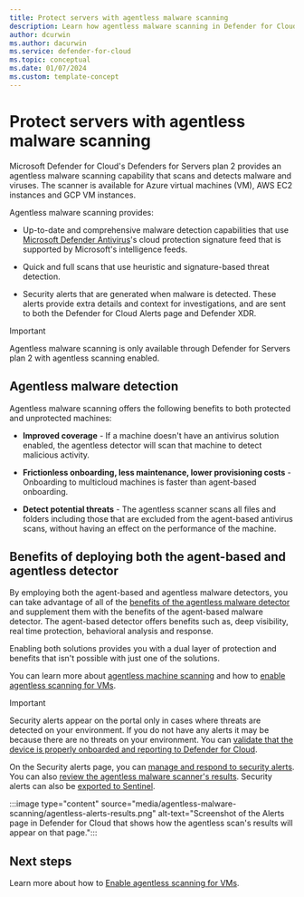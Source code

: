 ```yaml
---
title: Protect servers with agentless malware scanning
description: Learn how agentless malware scanning in Defender for Cloud can protect your virtual machines from malware.
author: dcurwin
ms.author: dacurwin
ms.service: defender-for-cloud
ms.topic: conceptual
ms.date: 01/07/2024
ms.custom: template-concept
---
```


# Protect servers with agentless malware scanning

Microsoft Defender for Cloud's Defenders for Servers plan 2 provides an agentless malware scanning capability that scans and detects malware and viruses. The scanner is available for Azure virtual machines (VM), AWS EC2 instances and GCP VM instances.

Agentless malware scanning provides:

- Up-to-date and comprehensive malware detection capabilities that use [Microsoft Defender Antivirus](/microsoft-365/security/defender-endpoint/microsoft-defender-antivirus-windows?view=o365-worldwide)'s cloud protection signature feed that is supported by Microsoft's intelligence feeds.

- Quick and full scans that use heuristic and signature-based threat detection. 

- Security alerts that are generated when malware is detected. These alerts provide extra details and context for investigations, and are sent to both the Defender for Cloud Alerts page and Defender XDR.

> [!IMPORTANT]
> Agentless malware scanning is only available through Defender for Servers plan 2 with agentless scanning enabled.

## Agentless malware detection

Agentless malware scanning offers the following benefits to both protected and unprotected machines:

- **Improved coverage** - If a machine doesn't have an antivirus solution enabled, the agentless detector will scan that machine to detect malicious activity.  

- **Frictionless onboarding, less maintenance, lower provisioning costs** - Onboarding to multicloud machines is faster than agent-based onboarding.

- **Detect potential threats** - The agentless scanner scans all files and folders including those that are excluded from the agent-based antivirus scans, without having an effect on the performance of the machine.  

## Benefits of deploying both the agent-based and agentless detector

By employing both the agent-based and agentless malware detectors, you can take advantage of all of the [benefits of the agentless malware detector](#agentless-malware-detection) and supplement them with the benefits of the agent-based malware detector. The agent-based detector offers benefits such as, deep visibility, real time protection, behavioral analysis and response. 

Enabling both solutions provides you with a dual layer of protection and benefits that isn't possible with just one of the solutions.

You can learn more about [agentless machine scanning](concept-agentless-data-collection.md) and how to [enable agentless scanning for VMs](enable-agentless-scanning-vms.md). 

> [!IMPORTANT]
> Security alerts appear on the portal only in cases where threats are detected on your environment. If you do not have any alerts it may be because there are no threats on your environment. You can [validate that the device is properly onboarded and reporting to Defender for Cloud](enable-agentless-scanning-vms.md#validate-onboarding-of-the-agentless-malware-scanning-capability).

On the Security alerts page, you can [manage and respond to security alerts](managing-and-responding-alerts.md). You can also [review the agentless malware scanner's results](managing-and-responding-alerts.md#review-the-agentless-scans-results). Security alerts can also be [exported to Sentinel](export-to-siem.md).

:::image type="content" source="media/agentless-malware-scanning/agentless-alerts-results.png" alt-text="Screenshot of the Alerts page in Defender for Cloud that shows how the agentless scan's results will appear on that page.":::

## Next steps

Learn more about how to [Enable agentless scanning for VMs](enable-agentless-scanning-vms.md).
